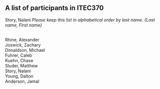A list of participants in ITEC370
---------------------------------
Story, Nalani
*Please keep this list in alphabetical order by last name.*
*{Last name, First name}*

<br/>Rhine, Alexander
<br/>Joswick, Zachary
<br/>Donaldson, Michael
<br/>Fuhrer, Caleb
<br/>Kuehn, Chase
<br/>Sluder, Matthew
<br/>Story, Nalani
<br/>Young, Dalton
<br/>Anderson, Jamal
